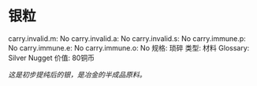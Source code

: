 # 银粒

carry.invalid.m: No
carry.invalid.a: No
carry.invalid.s: No
carry.immune.p: No
carry.immune.e: No
carry.immune.o: No
规格: 琐碎
类型: 材料
Glossary: Silver Nugget
价值: 80铜币

*这是初步提纯后的银，是冶金的半成品原料。*
